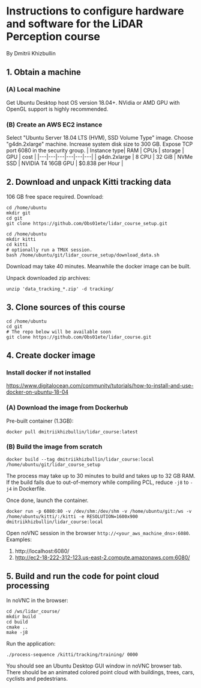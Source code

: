# Instructions to configure hardware and software for the LiDAR Perception course
By Dmitrii Khizbullin

## 1. Obtain a machine

### (A) Local machine
Get Ubuntu Desktop host OS version 18.04+. NVidia or AMD GPU with OpenGL support is highly recommended.

### (B) Create an AWS EC2 instance

Select "Ubuntu Server 18.04 LTS (HVM), SSD Volume Type" image. Choose "g4dn.2xlarge" machine. Increase system disk size to 300 GB. Expose TCP port 6080 in the security group.
| Instance type| RAM | CPUs | storage | GPU | cost |
|---|---|---|---|---|---|
| g4dn.2xlarge | 8 CPU | 32 GiB | NVMe SSD | NVIDIA T4 16GB GPU | $0.838 per Hour |

## 2. Download and unpack Kitti tracking data

106 GB free space required. Download:
```
cd /home/ubuntu
mkdir git
cd git
git clone https://github.com/Obs01ete/lidar_course_setup.git
```
```
cd /home/ubuntu
mkdir kitti
cd kitti
# optionally run a TMUX session.
bash /home/ubuntu/git/lidar_course_setup/download_data.sh
```
Download may take 40 minutes. Meanwhile the docker image can be built.

Unpack downloaded zip archives:
```
unzip 'data_tracking_*.zip' -d tracking/
```

## 3. Clone sources of this course
```
cd /home/ubuntu
cd git
# The repo below will be available soon
git clone https://github.com/Obs01ete/lidar_course.git
```

## 4. Create docker image

### Install docker if not installed
https://www.digitalocean.com/community/tutorials/how-to-install-and-use-docker-on-ubuntu-18-04

### (A) Download the image from Dockerhub

Pre-built container (1.3GB):
```
docker pull dmitriikhizbullin/lidar_course:latest
```

### (B) Build the image from scratch

```
docker build --tag dmitriikhizbullin/lidar_course:local /home/ubuntu/git/lidar_course_setup
```
The process may take up to 30 minutes to build and takes up to 32 GB RAM. If the build fails due to out-of-memory while compiling PCL, reduce `-j8` to `-j4` in Dockerfile.

Once done, launch the container.
```
docker run -p 6080:80 -v /dev/shm:/dev/shm -v /home/ubuntu/git:/ws -v /home/ubuntu/kitti/:/kitti -e RESOLUTION=1600x900 dmitriikhizbullin/lidar_course:local
```
Open noVNC session in the browser `http://<your_aws_machine_dns>:6080`. Examples:
1. http://localhost:6080/
2. http://ec2-18-222-312-123.us-east-2.compute.amazonaws.com:6080/

## 5. Build and run the code for point cloud processing

In noVNC in the browser:
```
cd /ws/lidar_course/
mkdir build
cd build
cmake ..
make -j8
```

Run the application:
```
./process-sequence /kitti/tracking/training/ 0000
```

You should see an Ubuntu Desktop GUI window in noVNC browser tab. There should be an animated colored point cloud with buildings, trees, cars, cyclists and pedestrians.

